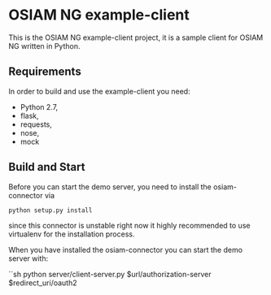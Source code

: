 # OSIAM NG example-client 

This is the OSIAM NG example-client project, it is a sample client for OSIAM NG
written in Python.

## Requirements

In order to build and use the example-client you need:
* Python 2.7,
* flask,
* requests,
* nose,
* mock

## Build and Start

Before you can start the demo server, you need to install the osiam-connector
via 

```sh
python setup.py install
```

since this connector is unstable right now it highly recommended to use
virtualenv for the installation process.

When you have installed the osiam-connector you can start the demo server with:

``sh
 python server/client-server.py $url/authorization-server $redirect_uri/oauth2
 
```


